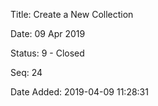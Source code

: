 Title:  Create a New Collection

Date:   09 Apr 2019

Status: 9 - Closed

Seq:    24

Date Added: 2019-04-09 11:28:31


